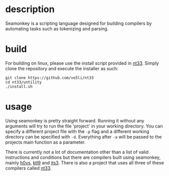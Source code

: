 # description
Seamonkey is a scripting language designed for building compilers by automating tasks such as tokenizing and parsing.

# build
For building on linux, please use the install script provided in [nt33](https://github.com/ve5li/nt33). Simply clone the repository and execute the installer as such:
```
git clone https://github.com/ve5li/nt33
cd nt33/untility
./install.sh
```

# usage
Using seamonkey is pretty straight forward. Running it without any arguments will try to run the file 'project' in your working directory.
You can specify a different project file with the ```-p``` flag and a different working directory can be specified with ```-d```.
Everything after ```-a``` will be passed to the projects main function as a parameter.

There is currently not a lot of documentation other than a list of valid instructions and conditions but there are compilers built using seamonkey, mainly [h0vs](https://github.com/ve5li/h0vs), [ktl9](https://github.com/ve5li/ktl9) and [jts3](https://github.com/ve5li/jts3).
There is also a project that uses all three of these compilers called [nt33](https://github.com/ve5li/nt33).
